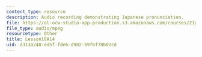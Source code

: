```yaml
---
content_type: resource
description: Audio recording demonstrating Japanese pronunciation.
file: https://ol-ocw-studio-app-production.s3.amazonaws.com/courses/21g-504-japanese-iv-spring-2009/d313a248ed5ffde6d982b9f6f78b02cd_Lesson18A14.mp3
file_type: audio/mpeg
resourcetype: Other
title: Lesson18A14
uid: d313a248-ed5f-fde6-d982-b9f6f78b02cd
---
```


